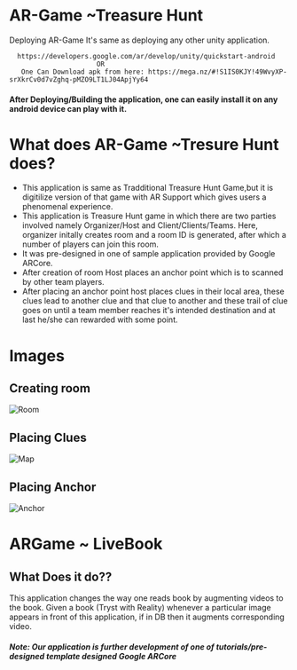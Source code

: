 # AR-Game  ~Treasure Hunt

Deploying AR-Game
  It's same as deploying any other unity application.
  
      https://developers.google.com/ar/develop/unity/quickstart-android
                          OR
       One Can Download apk from here: https://mega.nz/#!S1IS0KJY!49WvyXP-srXkrCv0d7vZghq-pMZO9LT1LJ04ApjYy64
                                  
  
#### After Deploying/Building the application, one can easily install it on any android device can play with it.

# What does AR-Game ~Tresure Hunt does?
  - This application is same as Tradditional Treasure Hunt Game,but it is digitilize version of that game with AR Support which gives users 
  a phenomenal experience.
  - This application is Treasure Hunt game in which there are two parties involved namely Organizer/Host and Client/Clients/Teams.
  Here, organizer initally creates room and a room ID is generated, after which a number of players can join this room.
  - It was pre-designed in one of sample application provided by Google ARCore.
  - After creation of room Host places an anchor point which is to scanned by other team players. 
  - After placing an anchor point host places clues in their local area, these clues lead to another clue and that clue to another and these trail of clue goes on until a team member reaches it's intended destination and at last he/she can rewarded with some point.
# Images

## Creating room 

 ![Room](https://user-images.githubusercontent.com/42675676/76992044-9ed16c80-6970-11ea-80d8-4849c5a83879.jpeg)
 
## Placing Clues
![Map](https://user-images.githubusercontent.com/42675676/76992060-a3962080-6970-11ea-92ad-2e628f5ec4ca.jpeg)

## Placing Anchor
![Anchor](https://user-images.githubusercontent.com/42675676/76992066-a729a780-6970-11ea-8f6f-21e11e31be09.jpeg)



# ARGame ~ LiveBook
## What Does it do??
  This application changes the way one reads book by augmenting videos to the book.
  Given a book (Tryst with Reality) whenever a particular image appears in front of this application, if in DB then it augments corresponding video.
  
  

##### Note: Our application is further development of one of tutorials/pre-designed template designed Google ARCore
